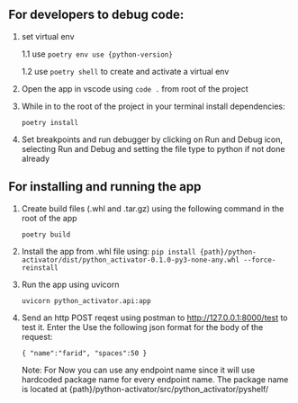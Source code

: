 ## For developers to debug code:
1. set virtual env
    
    1.1 use `poetry env use {python-version}`

    1.2 use `poetry shell` to create and activate a virtual env

2. Open the app in vscode using `code .` from root of the project

3. While in to the root of the project in your terminal install dependencies:
    
    `poetry install`

4. Set breakpoints and run debugger by clicking on Run and Debug icon, selecting Run and Debug and setting the file type to python if not done already

## For installing and running the app

1. Create build files (.whl and .tar.gz) using the following command in the root of the app

    `poetry build`

2. Install the app from .whl file using:
    `pip install {path}/python-activator/dist/python_activator-0.1.0-py3-none-any.whl --force-reinstall`

3. Run the app using uvicorn

    `uvicorn python_activator.api:app`

4. Send an http POST reqest using postman to http://127.0.0.1:8000/test  to test it. Enter the Use the following json format for the body of the request:
    
    `{
        "name":"farid",
        "spaces":50
    }`

    Note: For Now you can use any endpoint name since it will use hardcoded package name for every endpoint name. The package name is located at {path}/python-activator/src/python_activator/pyshelf/






